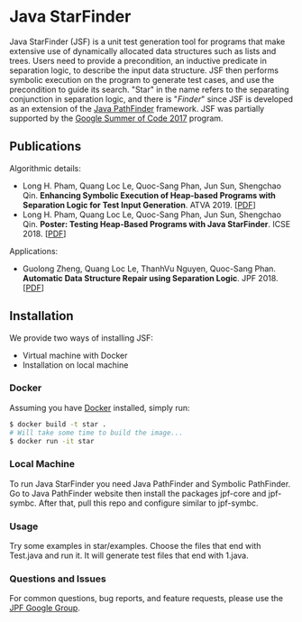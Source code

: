 # Java StarFinder #
Java StarFinder (JSF) is a unit test generation tool for programs that make extensive use of dynamically allocated data structures such as lists and trees. Users need to provide a precondition, an inductive predicate in separation logic, to describe the input data structure. JSF then performs symbolic execution on the program to generate test cases, and use the precondition to guide its search. "Star" in the name refers to the separating conjunction in separation logic, and there is "*Finder*" since JSF is developed as an extension of the [Java PathFinder](https://github.com/javapathfinder) framework. JSF was partially supported by the [Google Summer of Code 2017](https://summerofcode.withgoogle.com/archive/2017/projects/4789313736802304/) program.

## Publications
Algorithmic details:
- Long H. Pham, Quang Loc Le, Quoc-Sang Phan, Jun Sun, Shengchao Qin. **Enhancing Symbolic Execution of Heap-based Programs with Separation Logic for Test Input Generation**. ATVA 2019. \[[PDF](http://qsphan.github.io/papers/atva19.pdf)\]
- Long H. Pham, Quang Loc Le, Quoc-Sang Phan, Jun Sun, Shengchao Qin. **Poster: Testing Heap-Based Programs with Java StarFinder**. ICSE 2018. \[[PDF](http://qsphan.github.io/papers/icse18.pdf)\]

Applications:
- Guolong Zheng, Quang Loc Le, ThanhVu Nguyen, Quoc-Sang Phan. **Automatic Data Structure Repair using Separation Logic**. JPF 2018. \[[PDF](http://star-finder.github.io/papers/jpf18.pdf)\]

## Installation
We provide two ways of installing JSF:
* Virtual machine with Docker
* Installation on local machine

### Docker
Assuming you have [Docker](https://www.docker.com/) installed, simply run:

```bash
$ docker build -t star .
# Will take some time to build the image...
$ docker run -it star
```

### Local Machine ###
To run Java StarFinder you need Java PathFinder and Symbolic PathFinder. Go to Java PathFinder website then install the packages
jpf-core and jpf-symbc. After that, pull this repo and configure similar to jpf-symbc.

### Usage ###
Try some examples in star/examples. Choose the files that end with Test.java and run it.
It will generate test files that end with 1.java.

### Questions and Issues ###
For common questions, bug reports, and feature requests, please use the [JPF Google Group](http://groups.google.com/group/java-pathfinder).
